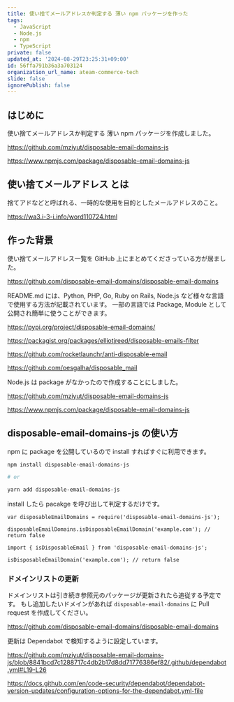 ```yaml
---
title: 使い捨てメールアドレスか判定する 薄い npm パッケージを作った
tags:
  - JavaScript
  - Node.js
  - npm
  - TypeScript
private: false
updated_at: '2024-08-29T23:25:31+09:00'
id: 56ffa791b36a3a703124
organization_url_name: ateam-commerce-tech
slide: false
ignorePublish: false
---
```


## はじめに

使い捨てメールアドレスか判定する 薄い npm パッケージを作成しました。

https://github.com/mziyut/disposable-email-domains-js

https://www.npmjs.com/package/disposable-email-domains-js

## 使い捨てメールアドレス とは

捨てアドなどと呼ばれる、一時的な使用を目的としたメールアドレスのこと。

https://wa3.i-3-i.info/word110724.html

## 作った背景

使い捨てメールアドレス一覧を GitHub 上にまとめてくださっている方が居ました。

https://github.com/disposable-email-domains/disposable-email-domains

README.md には、Python, PHP, Go, Ruby on Rails, Node.js など様々な言語で使用する方法が記載されています。
一部の言語では Package, Module として公開され簡単に使うことができます。

https://pypi.org/project/disposable-email-domains/

https://packagist.org/packages/elliotjreed/disposable-emails-filter

https://github.com/rocketlaunchr/anti-disposable-email

https://github.com/oesgalha/disposable_mail

Node.js は package がなかったので作成することにしました。

https://github.com/mziyut/disposable-email-domains-js

https://www.npmjs.com/package/disposable-email-domains-js

## disposable-email-domains-js の使い方

npm に package を公開しているので install すればすぐに利用できます。

```bash
npm install disposable-email-domains-js

# or

yarn add disposable-email-domains-js
```

install したら pacakge を呼び出して判定するだけです。

```javascript:JavaScript
var disposableEmailDomains = require('disposable-email-domains-js');

disposableEmailDomains.isDisposableEmailDomain('example.com'); // return false
```

```typescript:TypeScript
import { isDisposableEmail } from 'disposable-email-domains-js';

isDisposableEmailDomain('example.com'); // return false
```

### ドメインリストの更新

ドメインリストは引き続き参照元のパッケージが更新されたら追従する予定です。
もし追加したいドメインがあれば `disposable-email-domains` に Pull request を作成してください。

https://github.com/disposable-email-domains/disposable-email-domains

更新は Dependabot で検知するように設定しています。

https://github.com/mziyut/disposable-email-domains-js/blob/8841bcd7c1288717c4db2b17d8dd71776386ef82/.github/dependabot.yml#L19-L26

https://docs.github.com/en/code-security/dependabot/dependabot-version-updates/configuration-options-for-the-dependabot.yml-file
